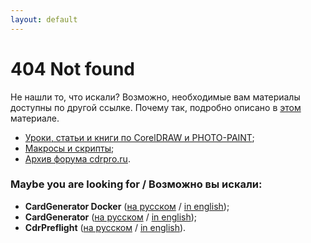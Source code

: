 ```yaml
---
layout: default
---
```


# 404 Not found

Не нашли то, что искали? Возможно, необходимые вам материалы доступны по другой ссылке.
Почему так, подробно описано в [этом](/blog/wtf.html) материале.

* [Уроки, статьи и книги по CorelDRAW и PHOTO-PAINT](/links/);
* [Макросы и скрипты](/macros/);
* [Архив форума cdrpro.ru](http://cdrpro-forum-archive.github.io/forum.html).

### Maybe you are looking for / Возможно вы искали:

* **CardGenerator Docker**
  ([на русском](/macros/cardgenerator-docker/) /
  [in english](/en/macros/cardgenerator-docker/));
* **CardGenerator**
  ([на русском](/macros/cardgenerator/) /
  [in english](/en/macros/cardgenerator/));
* **CdrPreflight**
  ([на русском](/macros/cdrpreflight/) /
  [in english](/en/macros/cdrpreflight/)).

